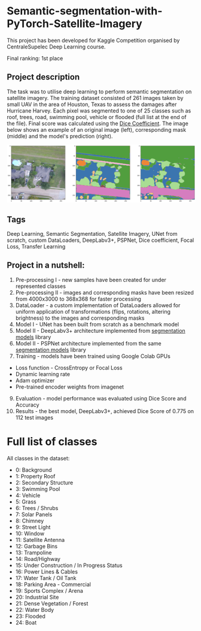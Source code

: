 # Semantic-segmentation-with-PyTorch-Satellite-Imagery
<!-- <a href="#"><img src="https://img.shields.io/badge/PyTorch-v1.9.0-red.svg?logo=PyTorch&style=for-the-badge" /></a>
<a href="#"><img src="https://img.shields.io/badge/python-v3.6+-blue.svg?logo=python&style=for-the-badge" /></a> -->
This project has been developed for Kaggle Competition organised by CentraleSupelec Deep Learning course.

Final ranking: 1st place

## Project description
The task was to utilise deep learning to perform semantic segmentation on satellite imagery. The training dataset consisted of 261 images taken by small UAV in the area of Houston, Texas to assess the damages after Hurricane Harvey. Each pixel was segmented to one of 25 classes such as roof, trees, road, swimming pool, vehicle or flooded (full list at the end of the file). Final score was calculated using the [Dice Coefficient](https://en.wikipedia.org/wiki/Sørensen–Dice_coefficient). The image below shows an example of an original image (left), corresponding mask (middle) and the model's prediction (right).

![Alt text](utils/segmentation_mask_example.png?raw=true "Title")

## Tags
Deep Learning, Semantic Segmentation, Satellite Imagery, UNet from scratch, custom DataLoaders, DeepLabv3+, PSPNet, Dice coefficient, Focal Loss, Transfer Learning

## Project in a nutshell:
1. Pre-processing I - new samples have been created for under represented classes
2. Pre-processing II - images and corresponding masks have been resized from 4000x3000 to 368x368 for faster processing
3. DataLoader - a custom implementation of DataLoaders allowed for uniform application of transformations (flips, rotations, altering brightness) to the images and corresponding masks
4. Model I - UNet has been built from scratch as a benchmark model
5. Model II - DeepLabv3+ architecture implemented from [segmentation models](https://github.com/qubvel/segmentation_models.pytorch) library
6. Model II - PSPNet architecture implemented from the same [segmentation models](https://github.com/qubvel/segmentation_models.pytorch) library
7. Training - models have been trained using Google Colab GPUs
  - Loss function - CrossEntropy or Focal Loss
  - Dynamic learning rate
  - Adam optimizer
  - Pre-trained encoder weights from imagenet
9. Evaluation - model performance was evaluated using Dice Score and Accuracy
10. Results - the best model, DeepLabv3+, achieved Dice Score of 0.775 on 112 test images

# Full list of classes
All classes in the dataset:
- 0: Background
- 1: Property Roof
- 2: Secondary Structure
- 3: Swimming Pool
- 4: Vehicle
- 5: Grass
- 6: Trees / Shrubs
- 7: Solar Panels
- 8: Chimney
- 9: Street Light
- 10: Window
- 11: Satellite Antenna
- 12: Garbage Bins
- 13: Trampoline
- 14: Road/Highway
- 15: Under Construction / In Progress Status
- 16: Power Lines & Cables
- 17: Water Tank / Oil Tank
- 18: Parking Area - Commercial
- 19: Sports Complex / Arena
- 20: Industrial Site
- 21: Dense Vegetation / Forest
- 22: Water Body
- 23: Flooded
- 24: Boat
